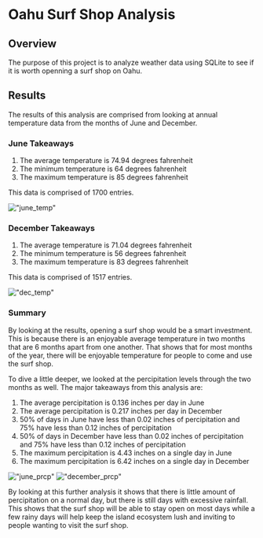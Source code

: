# Oahu Surf Shop Analysis

## Overview

The purpose of this project is to analyze weather data using SQLite to see if it is worth openning a surf shop on Oahu.

## Results 

The results of this analysis are comprised from looking at annual temperature data from the months of June and December.

### June Takeaways

1. The average temperature is 74.94 degrees fahrenheit
2. The minimum temperature is 64 degrees fahrenheit
3. The maximum temperature is 85 degrees fahrenheit

This data is comprised of 1700 entries.

!["june_temp"](https://github.com/Wall-E28/surf_analysis/blob/master/resources/june_temp.png)

### December Takeaways

1. The average temperature is 71.04 degrees fahrenheit
2. The minimum temperature is 56 degrees fahrenheit
3. The maximum temperature is 83 degrees fahrenheit

This data is comprised of 1517 entries.

!["dec_temp"](https://github.com/Wall-E28/surf_analysis/blob/master/resources/dec_temp.png)

### Summary

By looking at the results, opening a surf shop would be a smart investment. This is because there is an enjoyable average temperature in two months that are 6 months apart from one another. That shows that for most months of the year, there will be enjoyable temperature for people to come and use the surf shop.

To dive a little deeper, we looked at the percipitation levels through the two months as well. The major takeaways from this analysis are:

1. The average percipitation is 0.136 inches per day in June
2. The average percipitation is 0.217 inches per day in December
3. 50% of days in June have less than 0.02 inches of percipitation and 75% have less than 0.12 inches of percipitation
4. 50% of days in December have less than 0.02 inches of percipitation and 75% have less than 0.12 inches of percipitation
5. The maximum percipitation is 4.43 inches on a single day in June
6. The maximum percipitation is 6.42 inches on a single day in December

!["june_prcp"](https://github.com/Wall-E28/surf_analysis/blob/master/resources/june_prcp.png)
!["december_prcp"](https://github.com/Wall-E28/surf_analysis/blob/master/resources/dec_prcp.png)

By looking at this further analysis it shows that there is little amount of percipitation on a normal day, but there is still days with excessive rainfall. This shows that the surf shop will be able to stay open on most days while a few rainy days will help keep the island ecosystem lush and inviting to people wanting to visit the surf shop.